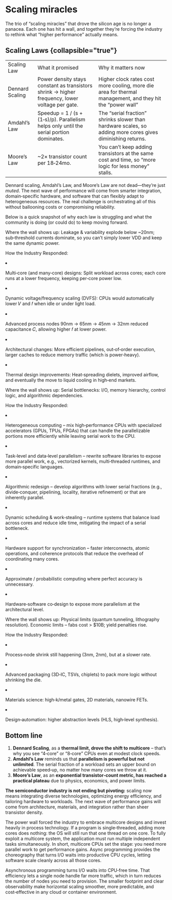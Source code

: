 # Scaling miracles

The trio of “scaling miracles” that drove the silicon age is no longer a panacea. Each one has hit a wall, and
together they’re forcing the industry to rethink what “higher performance” actually means.

## Scaling Laws {collapsible="true"}

<table>
    <tr>
        <td>Scaling Law</td>
        <td>What it promised</td>
        <td>Why it matters now</td>
    </tr>
    <tr>
        <td>Dennard Scaling</td>
        <td>Power density stays constant as transistors shrink → <control>higher frequency, lower voltage per gate</control>.</td>
        <td>Higher clock rates cost more cooling, more die area for thermal management, and they <control>hit the “power wall”</control></td>
    </tr>
    <tr>
        <td>Amdahl’s Law</td>
        <td><control>Speedup</control> = 1 / (s + (1‑s)/p). Parallelism helps only until the serial portion dominates.</td>
        <td>The “serial fraction” shrinks slower than hardware scales, so <control>adding more cores gives diminishing returns</control>.</td>
    </tr>
    <tr>
        <td>Moore’s Law</td>
        <td><control>~2× transistor count per 18‑24mo</control>.</td>
        <td>You can’t keep adding transistors at the same cost and time, so <control>“more logic for less money” stalls</control>.</td>
    </tr>
</table>

Dennard scaling, Amdahl’s Law, and Moore’s Law are not dead—they’re just *muted*. The next wave of performance will come
from smarter integration, domain‑specific hardware, and software that can flexibly adapt to heterogeneous resources. The
real challenge is orchestrating all of this without ballooning costs or compromising reliability.

Below is a quick snapshot of why each law is struggling and what the community is doing (or could do) to keep moving forward.

<tabs>
    <tab title="Dennard Scaling">
            <p><control>Where the wall shows up:</control> Leakage & variability explode below ~20nm; sub‑threshold currents dominate, so you can’t simply lower VDD and keep the same dynamic power.</p>
            <p><control>How the Industry Responded:</control></p>
            <list type="decimal">
                <li><p>Multi‑core (and many‑core) designs: Split workload across cores; each core runs at a lower frequency, keeping per‑core power low.</p></li>
                <li><p>Dynamic voltage/frequency scaling (DVFS): CPUs would automatically lower 𝑉 and 𝑓 when idle or under light load.</p></li>
                <li><p>Advanced process nodes	90nm → 65nm → 45nm → 32nm reduced capacitance 𝐶, allowing higher 𝑓 at lower power.</p></li>
                <li><p>Architectural changes: More efficient pipelines, out‑of‑order execution, larger caches to reduce memory traffic (which is power‑heavy).</p></li>
                <li><p>Thermal design improvements: Heat‑spreading dielets, improved airflow, and eventually the move to liquid cooling in high‑end markets.</p></li>
            </list>
    </tab>
    <tab title="Amdahl’s Law">
        <p><control>Where the wall shows up:</control> Serial bottlenecks: I/O, memory hierarchy, control logic, and algorithmic dependencies.</p>
        <p><control>How the Industry Responded:</control></p>
        <list type="decimal">
            <li><p>Heterogeneous computing – mix high‑performance CPUs with specialized accelerators (GPUs, TPUs, FPGAs) that can handle the parallelizable portions more efficiently while leaving serial work to the CPU.</p></li>
            <li><p>Task‑level and data‑level parallelism – rewrite software libraries to expose more parallel work, e.g., vectorized kernels, multi‑threaded runtimes, and domain‑specific languages.</p></li>
            <li><p>Algorithmic redesign – develop algorithms with lower serial fractions (e.g., divide‑conquer, pipelining, locality, iterative refinement) or that are inherently parallel.</p></li>
            <li><p>Dynamic scheduling & work‑stealing – runtime systems that balance load across cores and reduce idle time, mitigating the impact of a serial bottleneck.</p></li>
            <li><p>Hardware support for synchronization – faster interconnects, atomic operations, and coherence protocols that reduce the overhead of coordinating many cores.</p></li>
            <li><p>Approximate / probabilistic computing where perfect accuracy is unnecessary.</p></li>
            <li><p>Hardware‑software co‑design to expose more parallelism at the architectural level.</p></li>
        </list>
    </tab>
    <tab title="Moore’s Law">
        <p><control>Where the wall shows up:</control> Physical limits (quantum tunneling, lithography resolution). Economic limits – fabs cost > $10B; yield penalties rise.</p>
        <p><control>How the Industry Responded:</control></p>
        <list type="decimal">
            <li><p>Process‑node shrink still happening (3nm, 2nm), but at a slower rate.</p></li>
            <li><p>Advanced packaging (3D‑IC, TSVs, chiplets) to pack more logic without shrinking the die.</p></li>
            <li><p>Materials science: high‑k/metal gates, 2D materials, nanowire FETs.</p></li>
            <li><p>Design‑automation: higher abstraction levels (HLS, high‑level synthesis).</p></li>
        </list>
    </tab>
</tabs>

## Bottom line

1. **Dennard Scaling**, as a **thermal limit, drove the shift to multicore** – that’s why you see “4‑core” or “8‑core” CPUs even at modest clock speeds.
1. **Amdahl’s Law** reminds us that **parallelism is powerful but not unlimited**. The serial fraction of a workload sets an upper bound on achievable speed‑up, no matter how many cores we throw at it. 
1. **Moore’s Law**, as an **exponential transistor‑count metric, has reached a practical plateau** due to physics, economics, and power limits. 

**The semiconductor industry is not ending but pivoting:** scaling now means integrating diverse technologies, optimizing energy efficiency, and tailoring hardware to workloads. The next wave of performance gains will come from architecture, materials, and integration rather than sheer transistor density.

The power wall forced the industry to embrace multicore designs and invest heavily in process technology. If a program is single‑threaded, adding more cores does nothing: the OS will still run that one thread on one core. To fully exploit a multicore system, the application must run multiple independent tasks simultaneously. In short, multicore CPUs set the stage: you need more parallel work to get performance gains. Async programming provides the choreography that turns I/O waits into productive CPU cycles, letting software scale cleanly across all those cores.

Asynchronous programming turns I/O waits into CPU‑free time. That efficiency lets a single node handle far more traffic, which in turn reduces the number of nodes you need to provision. The smaller footprint and clear observability make horizontal scaling smoother, more predictable, and cost‑effective in any cloud or container environment.